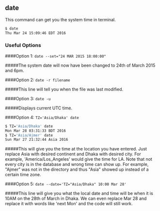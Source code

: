---
---

date
-------

This command can get you the system time in terminal.

~~~ bash
$ date
Thu Mar 24 15:09:46 EDT 2016
~~~

<!--more-->

### Useful Options

####Option 1: `date --set="24 MAR 2015 18:00:00"`

#####The system date will now have been changed to 24th of March 2015 and 6pm.

####Option 2: `date -r filename`

#####This line will  tell you when the file was last modified.

####Option 3: `date -u`
 
#####Displays current UTC time.

####Option 4: `TZ='Asia/Dhaka' date`
~~~ bash
$ TZ='Asia/Dhaka' date
Mon Mar 28 03:31:33 BDT 2016
$ TZ='Asia/Ajmer' date
Sun Mar 27 21:32:44 Asia 2016
~~~

#####This will give you the time at the location you have entered. Just replace Asia with desired continent and Dhaka with desired city. For example, 'America/Los_Angeles' would give the time for LA. Note that not every city is in the database and wrong time can show up. For example, "Ajmer" was not in the directory and thus "Asia" showed up instead of a certain time zone.

####Option 5: `date --date='TZ="Asia/Dhaka" 10:00 Mar 28'`

#####This line will give you what the local date and time will be when it is 10AM on the 28th of March in Dhaka. We can even replace Mar 28 and replace it with words like 'next Mon' and the code will still work.

 
